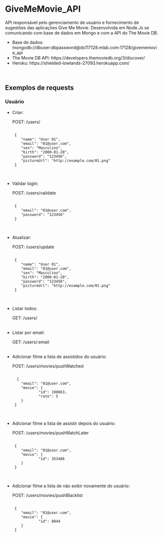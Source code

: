 <h1>GiveMeMovie_API</h1>
<p>
API responsável pelo gerenciamento de usuário e fornecimento de sugestões das aplicações Give Me Movie. Desenvolvida em Node.Js se comunicando com base de dados em Mongo e com a API do The Movie DB.

<ul>
  <li>Base de dados: mongodb://dbuser:dbpassword@ds117128.mlab.com:17128/givememovie_api</li>
  <li>The Movie DB API: <a>https://developers.themoviedb.org/3/discover/</a></li>
  <li>Heroku: <a>https://shielded-lowlands-27093.herokuapp.com/<a/></li>
</ul>
</p>

<br />
<h2>Exemplos de requests</h2>
<h3>Usuário</h3>

<ul>
<li>Criar:</li>
<p>
POST: /users/
</p>
<p>
<code>
 {
    "name": "User 01",
    "email": "01@user.com",
    "sex": "Masculino",
    "birth": "2000-01-20",
    "password": "123456",
    "pictureUrl": "http://example.com/01.png"
 }
 </code>
 </p>
<br />
  

 <li>Validar login:</li>
<p>
POST: /users/validate
</p>
<p>
<code>
 {
    "email": "01@user.com",
    "password": "123456"
 }
  </code>
  </p>
  <br />
 
<li>Atualizar:</li>
<p>
POST: /users/update
</p>
<p>
<code>
 {
    "name": "User 01",
    "email": "01@user.com",
    "sex": "Masculino",
    "birth": "2000-01-20",
    "password": "123456",
    "pictureUrl": "http://example.com/01.png"
 }
 </code>
 </p>
<br />
  
<li>Listar todos:</li>
<p>
GET: /users/
</p>
<br />

<li>Listar por email:</li>
<p>
GET: /users/:email
</p>
<br />

<li>Adicionar filme a lista de assistidos do usuário:</li>
<p>
POST: /users/movies/pushWatched
</p>
<p>
<code>
  {
    "email": "01@user.com",
    "movie": {
    		"id": 198663,
    		"rate": 5
    }
 }
  </code>
 </p>
 <br />

<li>Adicionar filme a lista de assistir depois do usuário:</li>
<p>
POST: /users/movies/pushWatchLater
</p>
<p>
<code>
 {
    "email": "01@user.com",
    "movie": {
    		"id": 353486
    }
 }
  </code>
 </p>
 <br />

<li>Adicionar filme a lista de não exibir novamente do usuário:</li>
<p>
POST: /users/movies/pushBlacklist
</p>
<p>
<code>
 {
    "email": "01@user.com",
    "movie": {
    		"id": 8844
    }
 }
    </code>
 </p>
 <br />
 
 </ul>
 

